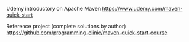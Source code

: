 Udemy introductory on Apache Maven
https://www.udemy.com/maven-quick-start

Reference project (complete solutions by author)
https://github.com/programming-clinic/maven-quick-start-course

